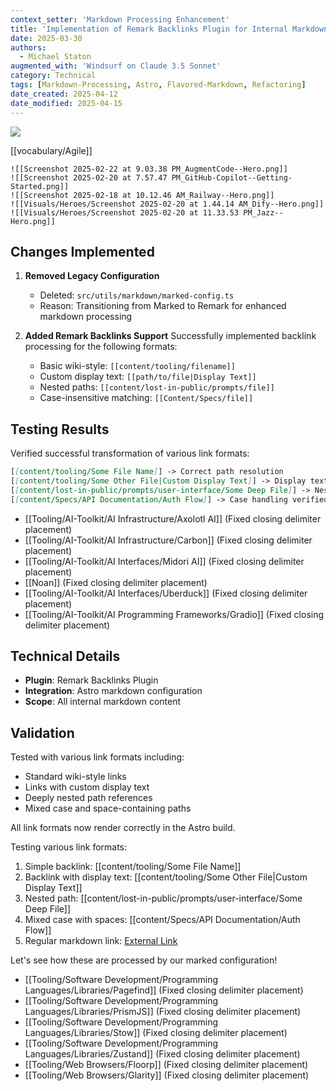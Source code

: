 ```yaml
---
context_setter: 'Markdown Processing Enhancement'
title: 'Implementation of Remark Backlinks Plugin for Internal Markdown Links'
date: 2025-03-30
authors:
  - Michael Staton
augmented_with: 'Windsurf on Claude 3.5 Sonnet'
category: Technical
tags: [Markdown-Processing, Astro, Flavored-Markdown, Refactoring]
date_created: 2025-04-12
date_modified: 2025-04-15
---
```


![](https://i.imgur.com/ueZ058L.png)

[[vocabulary/Agile]]

```litegal
![[Screenshot 2025-02-22 at 9.03.38 PM_AugmentCode--Hero.png]]
![[Screenshot 2025-02-20 at 7.57.47 PM_GitHub-Copilot--Getting-Started.png]]
![[Screenshot 2025-02-18 at 10.12.46 AM_Railway--Hero.png]]
![[Visuals/Heroes/Screenshot 2025-02-20 at 1.44.14 AM_Dify--Hero.png]]
![[Visuals/Heroes/Screenshot 2025-02-20 at 11.33.53 PM_Jazz--Hero.png]]
```

## Changes Implemented

1. **Removed Legacy Configuration**
   - Deleted: `src/utils/markdown/marked-config.ts`
   - Reason: Transitioning from Marked to Remark for enhanced markdown processing

2. **Added Remark Backlinks Support**
   Successfully implemented backlink processing for the following formats:
   - Basic wiki-style: `[[content/tooling/filename]]`
   - Custom display text: `[[path/to/file|Display Text]]`
   - Nested paths: `[[content/lost-in-public/prompts/file]]`
   - Case-insensitive matching: `[[Content/Specs/file]]`

## Testing Results

Verified successful transformation of various link formats:

```markdown
[[content/tooling/Some File Name]] -> Correct path resolution
[[content/tooling/Some Other File|Custom Display Text]] -> Display text preserved
[[content/lost-in-public/prompts/user-interface/Some Deep File]] -> Nested paths working
[[content/Specs/API Documentation/Auth Flow]] -> Case handling verified
```

- [[Tooling/AI-Toolkit/AI Infrastructure/Axolotl AI]] (Fixed closing delimiter placement)
- [[Tooling/AI-Toolkit/AI Infrastructure/Carbon]] (Fixed closing delimiter placement)
- [[Tooling/AI-Toolkit/AI Interfaces/Midori AI]] (Fixed closing delimiter placement)
- [[Noan]] (Fixed closing delimiter placement)
- [[Tooling/AI-Toolkit/AI Interfaces/Uberduck]] (Fixed closing delimiter placement)
- [[Tooling/AI-Toolkit/AI Programming Frameworks/Gradio]] (Fixed closing delimiter placement)

## Technical Details

- **Plugin**: Remark Backlinks Plugin
- **Integration**: Astro markdown configuration
- **Scope**: All internal markdown content

## Validation

Tested with various link formats including:
- Standard wiki-style links
- Links with custom display text
- Deeply nested path references
- Mixed case and space-containing paths

All link formats now render correctly in the Astro build.

Testing various link formats:

1. Simple backlink: [[content/tooling/Some File Name]]
2. Backlink with display text: [[content/tooling/Some Other File|Custom Display Text]]
3. Nested path: [[content/lost-in-public/prompts/user-interface/Some Deep File]]
4. Mixed case with spaces: [[content/Specs/API Documentation/Auth Flow]]
5. Regular markdown link: [External Link](https://example.com)

Let's see how these are processed by our marked configuration!

- [[Tooling/Software Development/Programming Languages/Libraries/Pagefind]] (Fixed closing delimiter placement)
- [[Tooling/Software Development/Programming Languages/Libraries/PrismJS]] (Fixed closing delimiter placement)
- [[Tooling/Software Development/Programming Languages/Libraries/Stow]] (Fixed closing delimiter placement)
- [[Tooling/Software Development/Programming Languages/Libraries/Zustand]] (Fixed closing delimiter placement)
- [[Tooling/Web Browsers/Floorp]] (Fixed closing delimiter placement)
- [[Tooling/Web Browsers/Glarity]] (Fixed closing delimiter placement)

